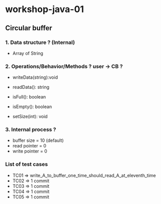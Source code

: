 # workshop-java-01

## Circular buffer

### 1. Data structure ? (Internal)
+ Array of String

### 2. Operations/Behavior/Methods ?  user -> CB ?
+ writeData(string):void
+ readData(): string
+ isFull(): boolean
+ isEmpty(): boolean

+ setSize(int): void

### 3. Internal process ?
+ buffer size = 10 (default)
+ read pointer = 0
+ write pointer = 0

### List of test cases
* TC01 => write_A_to_buffer_one_time_should_read_A_at_eleventh_time
* TC02 => 1 commit
* TC03 => 1 commit
* TC04 => 1 commit
* TC05 => 1 commit